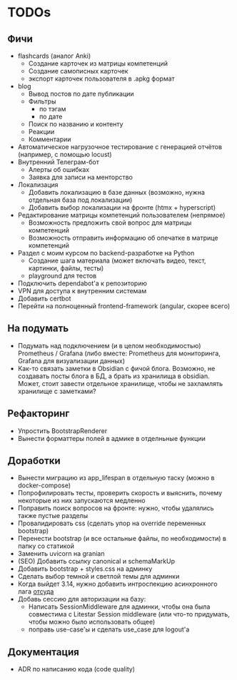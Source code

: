 # TODOs

## Фичи

- flashcards (аналог Anki)
  - Создание карточек из матрицы компетенций
  - Создание самописных карточек
  - экспорт карточек пользователя в .apkg формат
- blog
  - Вывод постов по дате публикации
  - Фильтры
    - по тэгам
    - по дате
  - Поиск по названию и контенту
  - Реакции
  - Комментарии
- Автоматическое нагрузочное тестирование с генерацией отчётов (например, с помощью locust)
- Внутренний Телеграм-бот
  - Алерты об ошибках 
  - Заявка для записи на менторство
- Локализация
  - Добавить локализацию в базе данных (возможно, нужна отдельная база под локализации)
  - Добавить выбор локализации на фронте (htmx + hyperscript)
- Редактирование матрицы компетенций пользователем (непрямое)
  - Возможность предложить свой вопрос для матрицы компетенций
  - Возможность отправить информацию об опечатке в матрице компетенций
- Раздел с моим курсом по backend-разработке на Python
  - Создание шага материала (может включать видео, текст, картинки, файлы, тесты)
  - playground для тестов
- Подключить dependabot'а к репозиторию
- VPN для доступа к внутренним системам
- Добавить certbot
- Перейти на полноценный frontend-framework (angular, скорее всего)

## На подумать

- Подумать над подключением (и в целом необходимостью) Prometheus / Grafana (либо вместе:
  Prometheus для мониторинга, Grafana для визуализации данных) 
- Как-то связать заметки в Obsidian с фичой блога. Возможно, не создавать посты блога в БД, а
  брать из хранилища в obsidian. Может, стоит завести отдельное хранилище, чтобы не захламлять
  хранилище с заметками?

## Рефакторинг

- Упростить BootstrapRenderer
- Вынести форматтеры полей в адмике в отделньные функции

## Доработки

- Вынести миграцию из app_lifespan в отдельную таску (можно в docker-compose)
- Попрофилировать тесты, проверить скорость и выяснить, почему некоторые из них запускаются
  медленно
- Поправить поиск вопросов на фронте: нужно, чтобы удалялись также пустые разделы
- Провалидировать css (сделать упор на override переменных bootstrap)
- Перенести bootstrap (и все остальные файлы, по необходимости) в папку со статикой
- Заменить uvicorn на granian
- (SEO) Добавить ссылку canonical и schemaMarkUp
- Добавить bootstrap + styles.css на админку
- Сделать выбор темной и светлой темы для админки
- Когда выйдет 3.14, нужно добавить интроспекцию асинхронного лага
  [отсуда](https://docs.python.org/3.14/whatsnew/3.14.html#asyncio-introspection-capabilities)
- Добавь сессию для авторизации на базу:
  - Написать SessionMiddleware для админки, чтобы она была совместима с Litestar Session middleware
    (или что-то придумать, чтобы можно было использовать общее)
  -  поправь use-case'ы и сделать use_case для logout'а

## Документация

- ADR по написанию кода (code quality)